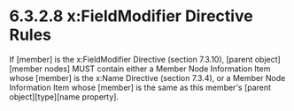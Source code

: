 <html dir="LTR" xmlns:mshelp="http://msdn.microsoft.com/mshelp" xmlns:ddue="http://ddue.schemas.microsoft.com/authoring/2003/5" xmlns:xlink="http://www.w3.org/1999/xlink" xmlns:tool="http://www.microsoft.com/tooltip"><body><input type="hidden" id="userDataCache" class="userDataStyle"><input type="hidden" id="hiddenScrollOffset"><img id="dropDownImage" style="display:none; height:0; width:0;" src="../local/drpdown.gif"><img id="dropDownHoverImage" style="display:none; height:0; width:0;" src="../local/drpdown_orange.gif"><img id="collapseImage" style="display:none; height:0; width:0;" src="../local/collapse.gif"><img id="expandImage" style="display:none; height:0; width:0;" src="../local/exp.gif"><img id="collapseAllImage" style="display:none; height:0; width:0;" src="../local/collall.gif"><img id="expandAllImage" style="display:none; height:0; width:0;" src="../local/expall.gif"><img id="copyImage" style="display:none; height:0; width:0;" src="../local/copycode.gif"><img id="copyHoverImage" style="display:none; height:0; width:0;" src="../local/copycodeHighlight.gif"><div id="header"><h1 class="heading">6.3.2.8 x:FieldModifier Directive Rules</h1></div><div id="mainSection"><div id="mainBody"><div id="allHistory" class="saveHistory" onsave="saveAll()" onload="loadAll()"></div>




<p xmlns:wsd="http://wsdev.schemas.microsoft.com/authoring/2008/2" xmlns:msxsl="urn:schemas-microsoft-com:xslt" xmlns:script="urn:script" xmlns:build="urn:build">
<div id="sectionSection0" class="section" name="collapseableSection"><content xmlns="http://ddue.schemas.microsoft.com/authoring/2003/5" xmlns:wsd="http://wsdev.schemas.microsoft.com/authoring/2008/2" xmlns:msxsl="urn:schemas-microsoft-com:xslt" xmlns:script="urn:script" xmlns:build="urn:build">
				</content></div><div id="sectionSection1" class="section" name="collapseableSection"><content xmlns="http://ddue.schemas.microsoft.com/authoring/2003/5" xmlns:wsd="http://wsdev.schemas.microsoft.com/authoring/2008/2" xmlns:msxsl="urn:schemas-microsoft-com:xslt" xmlns:script="urn:script" xmlns:build="urn:build">
					<p xmlns="">If [member] is the <mshelp:link keywords="4345bb1f-7654-4128-89fc-e9edda2ed370" tabindex="0">x:FieldModifier Directive (section </mshelp:link><mshelp:link keywords="4345bb1f-7654-4128-89fc-e9edda2ed370" tabindex="0">7.3.10</mshelp:link><mshelp:link keywords="4345bb1f-7654-4128-89fc-e9edda2ed370" tabindex="0">)</mshelp:link>, [parent object][member nodes] MUST contain either a <mshelp:link keywords="43fc2c97-7f45-47db-b247-995848831f7a" tabindex="0">Member Node Information Item</mshelp:link> whose [member] is the <mshelp:link keywords="c271f9d8-e716-4b61-ae69-2516cd11b3c7" tabindex="0">x:Name Directive (section </mshelp:link><mshelp:link keywords="c271f9d8-e716-4b61-ae69-2516cd11b3c7" tabindex="0">7.3.4</mshelp:link><mshelp:link keywords="c271f9d8-e716-4b61-ae69-2516cd11b3c7" tabindex="0">)</mshelp:link>, or a <mshelp:link keywords="43fc2c97-7f45-47db-b247-995848831f7a" tabindex="0">Member Node Information Item</mshelp:link> whose [member] is the same as this member's [parent object][type][name property].</p>
				</content></div><!--[if gte IE 5]>
			<tool:tip element="languageFilterToolTip" avoidmouse="false"/>
		<![endif]--></div><a name="feedback"></a><span></span></div></body></html>